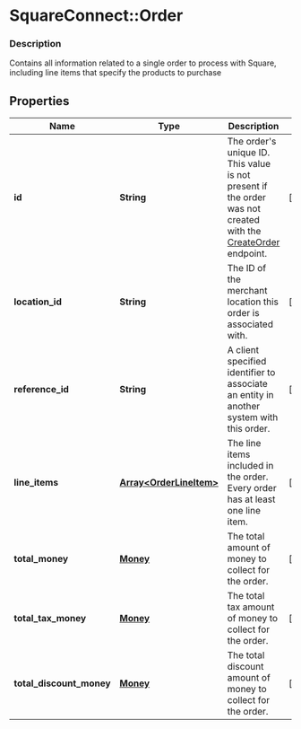 # SquareConnect::Order

### Description

Contains all information related to a single order to process with Square, including line items that specify the products to purchase

## Properties
Name | Type | Description | Notes
------------ | ------------- | ------------- | -------------
**id** | **String** | The order&#39;s unique ID.  This value is not present if the order was not created with the [CreateOrder](#endpoint-createorder) endpoint. | [optional] 
**location_id** | **String** | The ID of the merchant location this order is associated with. | [optional] 
**reference_id** | **String** | A client specified identifier to associate an entity in another system with this order. | [optional] 
**line_items** | [**Array&lt;OrderLineItem&gt;**](OrderLineItem.md) | The line items included in the order. Every order has at least one line item. | [optional] 
**total_money** | [**Money**](Money.md) | The total amount of money to collect for the order. | [optional] 
**total_tax_money** | [**Money**](Money.md) | The total tax amount of money to collect for the order. | [optional] 
**total_discount_money** | [**Money**](Money.md) | The total discount amount of money to collect for the order. | [optional] 


